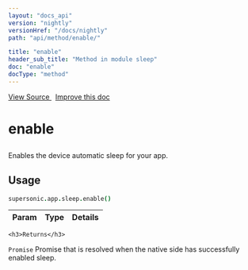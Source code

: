 ```yaml
---
layout: "docs_api"
version: "nightly"
versionHref: "/docs/nightly"
path: "api/method/enable/"

title: "enable"
header_sub_title: "Method in module sleep"
doc: "enable"
docType: "method"
---
```


<div class="improve-docs">
  <a href='http://github.com/driftyco/ionic/tree/master/dist/supersonic.js#L8561'>
    View Source
  </a>
  &nbsp;
  <a href='http://github.com/driftyco/ionic/edit/master/dist/supersonic.js#L8561'>
    Improve this doc
  </a>
</div>




<h1 class="api-title">

  enable



</h1>





Enables the device automatic sleep for your app.









## Usage
```coffeescript
supersonic.app.sleep.enable()
```


  
    

    
<table class="table" style="margin:0;">
  <thead>
    <tr>
      <th>Param</th>
      <th>Type</th>
      <th>Details</th>
    </tr>
  </thead>
  <tbody>
    
  </tbody>
</table>

    

    <h3>Returns</h3>

  <code>Promise</code> Promise that is resolved when the native side has successfully enabled sleep.


  
  
  







  






